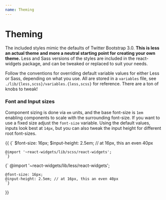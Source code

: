 ```yaml
---
name: Theming
---
```


# Theming

The included styles mimic the defaults of Twitter Bootstrap 3.0. **This is less an actual theme and more a
neutral starting point for creating your own theme.** Less and Sass versions of the styles are included in
the react-widgets package, and can be tweaked or replaced to suit your needs.

Follow the conventions for overriding default variable values for either Less or Sass, depending on what you use. All
are stored in a `variables` file, see `./lib/{less,scss}/variables.{less,scss}` for reference. There are a ton
of knobs to tweak!

### Font and Input sizes

Component sizing is done via `em` units, and the base font-size is `1em` enabling components to scale with the surrounding
font-size. If you want to use a fixed size adjust the `font-size` variable. Using the default values, inputs look best
at `14px`, but you can also tweak the input height for different root font-sizes.

{{ <TabbedCodeBlock>
<Tab title="Sass" lang="scss">
{`
$font-size: 16px;
$input-height: 2.5em; // at 16px, this an even 40px

    @import '~react-widgets/lib/scss/react-widgets';
    `}

  </Tab>
  <Tab title="Less" lang="less">
    {`
    @import '~react-widgets/lib/less/react-widgets';

    @font-size: 16px;
    @input-height: 2.5em; // at 16px, this an even 40px
    `}

  </Tab>
</TabbedCodeBlock> }}
